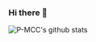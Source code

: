 ### Hi there 👋

![P-MCC's github stats](https://github-readme-stats.vercel.app/api?username=P-MCC&hide=["issues"]&show_icons=true)
